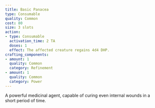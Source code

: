 ```yaml
---
title: Basic Panacea
type: Consumable
quality: Common
cost: 80
size: 3 slots
action:
- type: Consumable
  activation_time: 2 TA
  doses: 1
  effect: The affected creature regains 4d4 DHP.
crafting_components:
- amount: 1
  quality: Common
  category: Refinement
- amount: 1
  quality: Common
  category: Power
---
```

A powerful medicinal agent, capable of curing even internal wounds in a short period of time.